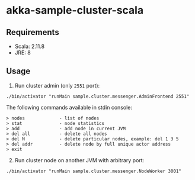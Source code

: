 akka-sample-cluster-scala
==============================================================

Requirements
-----------------------------
- Scala: 2.11.8
- JRE:   8


Usage
-----------------------------

1) Run cluster admin (only `2551` port):

`./bin/activator "runMain sample.cluster.messenger.AdminFrontend 2551"`

The following commands available in stdin console:

    > nodes             - list of nodes
    > stat              - node statistics
    > add               - add node in current JVM
    > del all           - delete all nodes
    > del N             - delete particular nodes, example: del 1 3 5
    > del addr          - delete node by full unique actor address
    > exit


2) Run cluster node on another JVM with arbitrary port:

`./bin/activator "runMain sample.cluster.messenger.NodeWorker 3001"`

